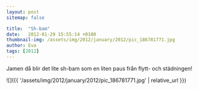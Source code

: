 ```yaml
---
layout: post
sitemap: false

title:  "Sh-bam"
date:   2012-01-29 15:55:14 +0100
thumbnail-img: /assets/img/2012/january/2012/pic_186781771.jpg
author: Eva
tags: [2012]
---
```


Jamen då blir det lite sh-bam som en liten paus från flytt- och städningen!

![]({{ '/assets/img/2012/january/2012/pic_186781771.jpg'  | relative_url }})

